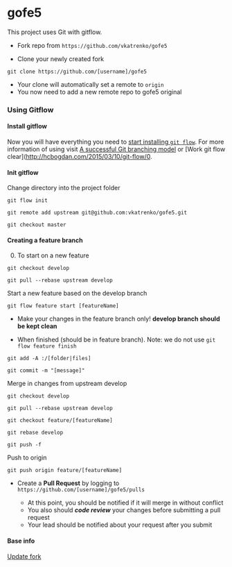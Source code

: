# gofe5

This project uses Git with gitflow.

- Fork repo from `https://github.com/vkatrenko/gofe5`

- Clone your newly created fork
```
git clone https://github.com/[username]/gofe5
```
- Your clone will automatically set a remote to `origin`
- You now need to add a new remote repo to gofe5 original

### Using Gitflow

#### Install gitflow
Now you will have everything you need to [start installing `git flow`](http://danielkummer.github.io/git-flow-cheatsheet/index.ru_RU.html).
For more information of using visit [A successful Git branching model](http://nvie.com/posts/a-successful-git-branching-model/) or [Work git flow clear](http://hcbogdan.com/2015/03/10/git-flow/0.

#### Init gitflow

Change directory into the project folder

```
git flow init
```
```
git remote add upstream git@github.com:vkatrenko/gofe5.git
```
```
git checkout master
```


#### Creating a feature branch

0. To start on a new feature
```
git checkout develop
```
```
git pull --rebase upstream develop
```
Start a new feature based on the develop branch
```
git flow feature start [featureName]
```

- Make your changes in the feature branch only! **develop branch should be kept clean**

- When finished (should be in feature branch). Note: we do not use `git flow feature finish`
```
git add -A :/[folder|files]
```
```
git commit -m "[message]"
```
Merge in changes from upstream develop
```
git checkout develop
```
```
git pull --rebase upstream develop
```
```
git checkout feature/[featureName]
```
```
git rebase develop
```
```
git push -f
```
Push to origin
```
git push origin feature/[featureName]
```

- Create a **Pull Request** by logging to `https://github.com/[username]/gofe5/pulls`

  - At this point, you should be notified if it will merge in without conflict
  - You also should ***code review*** your changes before submitting a pull request
  - Your lead should be notified about your request after you submit


#### Base info

[Update fork](https://toster.ru/q/218548)
